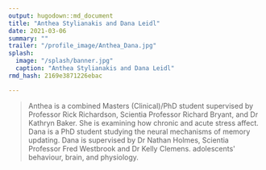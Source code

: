```yaml
---
output: hugodown::md_document
title: "Anthea Stylianakis and Dana Leidl"
date: 2021-03-06
summary: ""
trailer: "/profile_image/Anthea_Dana.jpg"
splash:
  image: "/splash/banner.jpg"
  caption: "Anthea Stylianakis and Dana Leidl"
rmd_hash: 2169e3871226ebac

---
```


> Anthea is a combined Masters (Clinical)/PhD student supervised by Professor Rick Richardson, Scientia Professor Richard Bryant, and Dr Kathryn Baker. She is examining how chronic and acute stress affect. Dana is a PhD student studying the neural mechanisms of memory updating. Dana is supervised by Dr Nathan Holmes, Scientia Professor Fred Westbrook and Dr Kelly Clemens. adolescents' behaviour, brain, and physiology.


